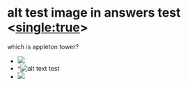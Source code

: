 # alt test image in answers test <<single:true>>
which is appleton tower?

- ![](https://upload.wikimedia.org/wikipedia/en/thumb/9/93/Burj_Khalifa.jpg/1200px-Burj_Khalifa.jpg)
- ^![alt text test](https://www.ed.ac.uk/sites/default/files/styles/landscape_breakpoints_theme_uoe_mobile_1x/public/thumbnails/image/sm_appleton-tower.png?itok=NmlxuK53)
- ![](https://upload.wikimedia.org/wikipedia/commons/thumb/8/85/Tour_Eiffel_Wikimedia_Commons_%28cropped%29.jpg/800px-Tour_Eiffel_Wikimedia_Commons_%28cropped%29.jpg)